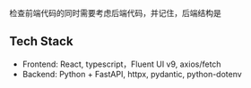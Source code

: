 检查前端代码的同时需要考虑后端代码，并记住，后端结构是
## Tech Stack
- Frontend: React, typescript，Fluent UI v9, axios/fetch
- Backend: Python + FastAPI, httpx, pydantic, python-dotenv
